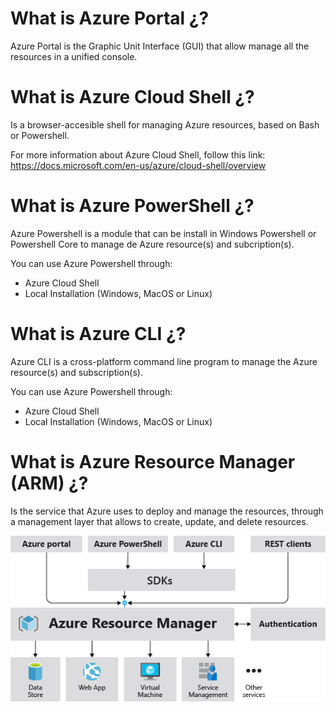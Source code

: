 # What is Azure Portal ¿?

Azure Portal is the Graphic Unit Interface (GUI) that allow manage all the resources in a unified console.

# What is Azure Cloud Shell ¿?

Is a browser-accesible shell for managing Azure resources, based on Bash or Powershell.

For more information about Azure Cloud Shell, follow this link: https://docs.microsoft.com/en-us/azure/cloud-shell/overview

# What is Azure PowerShell ¿?

Azure Powershell is a module that can be install in Windows Powershell or Powershell Core to manage de Azure resource(s) and subcription(s).

You can use Azure Powershell through:
- Azure Cloud Shell
- Local Installation (Windows, MacOS or Linux)

# What is Azure CLI ¿?

Azure CLI is a cross-platform command line program to manage the Azure resource(s) and subscription(s).

You can use Azure Powershell through:
- Azure Cloud Shell
- Local Installation (Windows, MacOS or Linux)

# What is Azure Resource Manager (ARM) ¿?

Is the service that Azure uses to deploy and manage the resources, through a management layer that allows to create, update, and delete resources.

<img src="../assets/arm.png" alt="ARM" title="ARM">